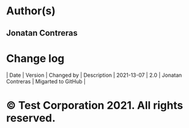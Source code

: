 # Author(s)
## Jonatan Contreras

# Change log

| Date | Version | Changed by | Description
| 2021-13-07 | 2.0 | Jonatan Contreras | Migarted to GitHub |

#   © Test Corporation 2021. All rights reserved.
